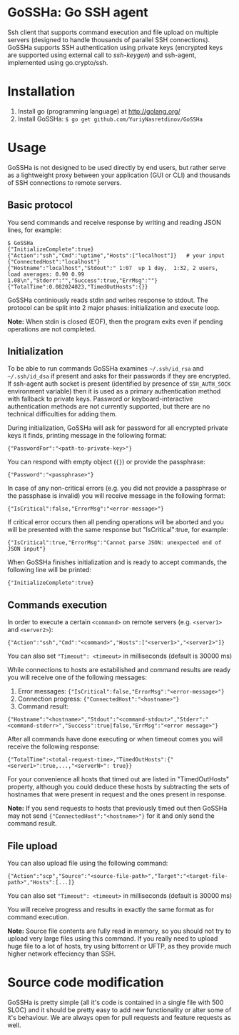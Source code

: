 GoSSHa: Go SSH agent
====================

Ssh client that supports command execution and file upload on multiple servers (designed to handle thousands of parallel SSH connections). GoSSHa supports SSH authentication using private keys (encrypted keys are supported using external call to *ssh-keygen*) and ssh-agent, implemented using go.crypto/ssh.

Installation
============

1. Install go (programming language) at http://golang.org/
2. Install GoSSHa: `$ go get github.com/YuriyNasretdinov/GoSSHa`

Usage
=====

GoSSHa is not designed to be used directly by end users, but rather serve as a lightweight proxy between your application (GUI or CLI) and thousands of SSH connections to remote servers.

## Basic protocol

You send commands and receive response by writing and reading JSON lines, for example:

```
$ GoSSHa
{"InitializeComplete":true}
{"Action":"ssh","Cmd":"uptime","Hosts":["localhost"]}   # your input
{"ConnectedHost":"localhost"}
{"Hostname":"localhost","Stdout":" 1:07  up 1 day,  1:32, 2 users, load averages: 0.90 0.99 1.08\n","Stderr":"","Success":true,"ErrMsg":""}
{"TotalTime":0.082024023,"TimedOutHosts":{}}
```

GoSSHa continiously reads stdin and writes response to stdout. The protocol can be split into 2 major phases: initialization and execute loop.

**Note:** When stdin is closed (EOF), then the program exits even if pending operations are not completed.

## Initialization

To be able to run commands GoSSHa examines `~/.ssh/id_rsa` and `~/.ssh/id_dsa` if present and asks for their passwords if they are encrypted. If ssh-agent auth socket is present (identified by presence of `SSH_AUTH_SOCK` environment variable) then it is used as a primary authentication method with fallback to private keys. Password or keyboard-interactive authentication methods are not currently supported, but there are no technical difficulties for adding them.

During initialization, GoSSHa will ask for password for all encrypted private keys it finds, printing message in the following format:

```
{"PasswordFor":"<path-to-private-key>"}
```

You can respond with empty object (`{}`) or provide the passphrase:

```
{"Password":"<passphrase>"}
```

In case of any non-critical errors (e.g. you did not provide a passphrase or the passphase is invalid) you will receive message in the following format:

```
{"IsCritical":false,"ErrorMsg":"<error-message>"}
```

If critical error occurs then all pending operations will be aborted and you will be presented with the same response but "IsCritical":true, for example:

```
{"IsCritical":true,"ErrorMsg":"Cannot parse JSON: unexpected end of JSON input"}
```

When GoSSHa finishes initialization and is ready to accept commands, the following line will be printed:

```
{"InitializeComplete":true}
```

## Commands execution

In order to execute a certain `<command>` on remote servers (e.g. `<server1>` and `<server2>`):

```
{"Action":"ssh","Cmd":"<command>","Hosts":["<server1>","<server2>"]}
```

You can also set `"Timeout": <timeout>` in milliseconds (default is 30000 ms)

While connections to hosts are estabilished and command results are ready you will receive one of the following messages:

1. Error messages: `{"IsCritical":false,"ErrorMsg":"<error-message>"}`
2. Connection progress: `{"ConnectedHost":"<hostname>"}`
3. Command result:

```
{"Hostname":"<hostname>","Stdout":"<command-stdout>","Stderr":"<command-stderr>","Success":true|false,"ErrMsg":"<error message>"}
```

After all commands have done executing or when timeout comes you will receive the following response:

```
{"TotalTime":<total-request-time>,"TimedOutHosts":{"<server1>":true,...,"<serverN>": true}}
```

For your convenience all hosts that timed out are listed in "TimedOutHosts" property, although you could deduce these hosts by subtracting the sets of hostnames that were present in request and the ones present in response.

**Note:** If you send requests to hosts that previously timed out then GoSSHa may not send `{"ConnectedHost":"<hostname>"}` for it and only send the command result.

## File upload

You can also upload file using the following command:

```
{"Action":"scp","Source":"<source-file-path>","Target":"<target-file-path>","Hosts":[...]}
```

You can also set `"Timeout": <timeout>` in milliseconds (default is 30000 ms)

You will receive progress and results in exactly the same format as for command execution.

**Note:** Source file contents are fully read in memory, so you should not try to upload very large files using this command. If you really need to upload huge file to a lot of hosts, try using bittorrent or UFTP, as they provide much higher network effeciency than SSH.

Source code modification
========================

GoSSHa is pretty simple (all it's code is contained in a single file with 500 SLOC) and it should be pretty easy to add new functionality or alter some of it's behaviour. We are always open for pull requests and feature requests as well.
